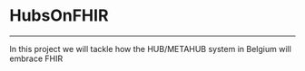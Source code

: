 # HubsOnFHIR
---

In this project we will tackle how the HUB/METAHUB system in Belgium will embrace FHIR
